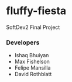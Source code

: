 # fluffy-fiesta
SoftDev2 Final Project

### Developers
* Ishaq Bhuiyan
* Max Fishelson
* Felipe Mansilla
* David Rothblatt
